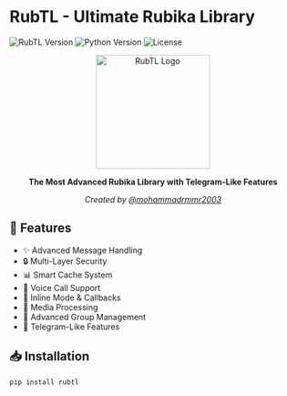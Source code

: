# RubTL - Ultimate Rubika Library
![RubTL Version](https://img.shields.io/badge/version-7.0.0-blue.svg)
![Python Version](https://img.shields.io/badge/python-3.8%2B-green.svg)
![License](https://img.shields.io/badge/license-MIT-red.svg)

<div align="center">
  <img src="assets/rubtl_logo.png" alt="RubTL Logo" width="200"/>
  
  **The Most Advanced Rubika Library with Telegram-Like Features**
  
  *Created by [@mohammadrmmr2003](https://github.com/mohammadrmmr2003)*
</div>

## 🚀 Features
- ✨ Advanced Message Handling
- 🔒 Multi-Layer Security
- 📊 Smart Cache System
- 🎵 Voice Call Support
- 🤖 Inline Mode & Callbacks
- 📸 Media Processing
- 👥 Advanced Group Management
- 💫 Telegram-Like Features

## 📥 Installation
```bash
pip install rubtl
